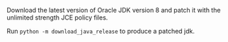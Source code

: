 Download the latest version of Oracle JDK version 8 and patch it with the unlimited strength JCE policy files.

Run `python -m download_java_release` to produce a patched jdk.
